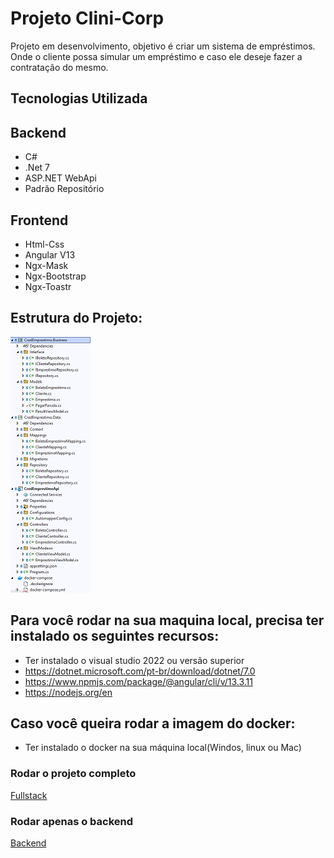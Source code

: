 # Projeto Clini-Corp
Projeto em desenvolvimento, objetivo é criar um sistema de empréstimos. Onde o cliente possa simular um empréstimo e caso ele deseje fazer a contratação do mesmo.

## Tecnologias Utilizada
## Backend
- C#
- .Net 7
- ASP.NET WebApi   
- Padrão Repositório
## Frontend
- Html-Css
- Angular V13
- Ngx-Mask
- Ngx-Bootstrap
- Ngx-Toastr

## Estrutura do Projeto:
![Web 1](https://github.com/pessanitalo/Assets/blob/main/Projeto1.png)

## Para você rodar na sua maquina local, precisa ter instalado os seguintes recursos:
- Ter instalado o visual studio 2022 ou versão superior
- https://dotnet.microsoft.com/pt-br/download/dotnet/7.0
- https://www.npmjs.com/package/@angular/cli/v/13.3.11
- https://nodejs.org/en

## Caso você queira rodar a imagem do docker:
- Ter instalado o docker na sua máquina local(Windos, linux ou Mac)
### Rodar o projeto completo
[Fullstack](https://github.com/pessanitalo/Emprestimo/tree/main/Docker%20Fullstack)

### Rodar apenas o backend
[Backend](https://github.com/pessanitalo/Emprestimo/tree/main/Docker%20BackEnd)
